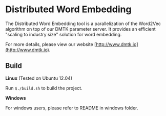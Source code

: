 Distributed Word Embedding
==========

The Distributed Word Embedding tool is a parallelization of the Word2Vec algorithm on top of our DMTK parameter server. It provides an efficient "scaling to industry size" solution for word embedding.

For more details, please view our website [http://www.dmtk.io](http://www.dmtk.io).

Build
----------

**Linux** (Tested on Ubuntu 12.04)

Run ```$./build.sh``` to build the project.

**Windows**

For windows users, please refer to README in windows folder.


